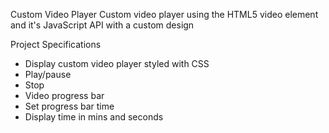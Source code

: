 Custom Video Player
Custom video player using the HTML5 video element and it's JavaScript API with a custom design

Project Specifications
+ Display custom video player styled with CSS
+ Play/pause
+ Stop
+ Video progress bar
+ Set progress bar time
+ Display time in mins and seconds
